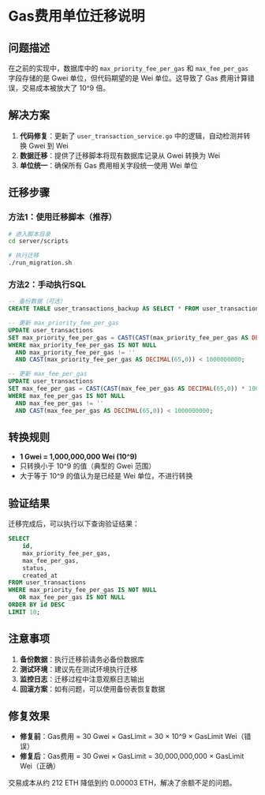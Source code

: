 # Gas费用单位迁移说明

## 问题描述

在之前的实现中，数据库中的 `max_priority_fee_per_gas` 和 `max_fee_per_gas` 字段存储的是 Gwei 单位，但代码期望的是 Wei 单位。这导致了 Gas 费用计算错误，交易成本被放大了 10^9 倍。

## 解决方案

1. **代码修复**：更新了 `user_transaction_service.go` 中的逻辑，自动检测并转换 Gwei 到 Wei
2. **数据迁移**：提供了迁移脚本将现有数据库记录从 Gwei 转换为 Wei
3. **单位统一**：确保所有 Gas 费用相关字段统一使用 Wei 单位

## 迁移步骤

### 方法1：使用迁移脚本（推荐）

```bash
# 进入脚本目录
cd server/scripts

# 执行迁移
./run_migration.sh
```

### 方法2：手动执行SQL

```sql
-- 备份数据（可选）
CREATE TABLE user_transactions_backup AS SELECT * FROM user_transactions;

-- 更新 max_priority_fee_per_gas
UPDATE user_transactions 
SET max_priority_fee_per_gas = CAST(CAST(max_priority_fee_per_gas AS DECIMAL(65,0)) * 1000000000 AS CHAR(100))
WHERE max_priority_fee_per_gas IS NOT NULL 
  AND max_priority_fee_per_gas != ''
  AND CAST(max_priority_fee_per_gas AS DECIMAL(65,0)) < 1000000000;

-- 更新 max_fee_per_gas
UPDATE user_transactions 
SET max_fee_per_gas = CAST(CAST(max_fee_per_gas AS DECIMAL(65,0)) * 1000000000 AS CHAR(100))
WHERE max_fee_per_gas IS NOT NULL 
  AND max_fee_per_gas != ''
  AND CAST(max_fee_per_gas AS DECIMAL(65,0)) < 1000000000;
```

## 转换规则

- **1 Gwei = 1,000,000,000 Wei (10^9)**
- 只转换小于 10^9 的值（典型的 Gwei 范围）
- 大于等于 10^9 的值认为是已经是 Wei 单位，不进行转换

## 验证结果

迁移完成后，可以执行以下查询验证结果：

```sql
SELECT 
    id,
    max_priority_fee_per_gas,
    max_fee_per_gas,
    status,
    created_at
FROM user_transactions 
WHERE max_priority_fee_per_gas IS NOT NULL 
   OR max_fee_per_gas IS NOT NULL
ORDER BY id DESC
LIMIT 10;
```

## 注意事项

1. **备份数据**：执行迁移前请务必备份数据库
2. **测试环境**：建议先在测试环境执行迁移
3. **监控日志**：迁移过程中注意观察日志输出
4. **回滚方案**：如有问题，可以使用备份表恢复数据

## 修复效果

- **修复前**：Gas费用 = 30 Gwei × GasLimit = 30 × 10^9 × GasLimit Wei（错误）
- **修复后**：Gas费用 = 30 Gwei × GasLimit = 30,000,000,000 × GasLimit Wei（正确）

交易成本从约 212 ETH 降低到约 0.00003 ETH，解决了余额不足的问题。
